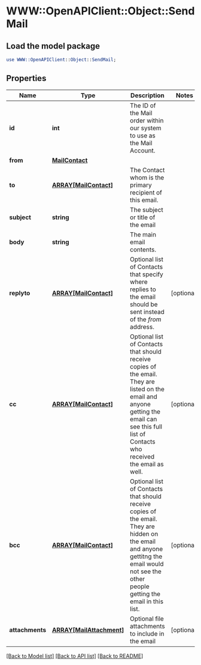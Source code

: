# WWW::OpenAPIClient::Object::SendMail

## Load the model package
```perl
use WWW::OpenAPIClient::Object::SendMail;
```

## Properties
Name | Type | Description | Notes
------------ | ------------- | ------------- | -------------
**id** | **int** | The ID of the Mail order within our system to use as the Mail Account. | 
**from** | [**MailContact**](MailContact.md) |  | 
**to** | [**ARRAY[MailContact]**](MailContact.md) | The Contact whom is the primary recipient of this email. | 
**subject** | **string** | The subject or title of the email | 
**body** | **string** | The main email contents. | 
**replyto** | [**ARRAY[MailContact]**](MailContact.md) | Optional list of Contacts that specify where replies to the email should be sent instead of the _from_ address. | [optional] 
**cc** | [**ARRAY[MailContact]**](MailContact.md) | Optional list of Contacts that should receive copies of the email.  They are listed on the email and anyone getting the email can see this full list of Contacts who received the email as well. | [optional] 
**bcc** | [**ARRAY[MailContact]**](MailContact.md) | Optional list of Contacts that should receive copies of the email.  They are hidden on the email and anyone gettitng the email would not see the other people getting the email in this list. | [optional] 
**attachments** | [**ARRAY[MailAttachment]**](MailAttachment.md) | Optional file attachments to include in the email | [optional] 

[[Back to Model list]](../README.md#documentation-for-models) [[Back to API list]](../README.md#documentation-for-api-endpoints) [[Back to README]](../README.md)



